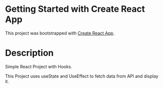 # Getting Started with Create React App

This project was bootstrapped with [Create React App](https://github.com/facebook/create-react-app).


# Description

Simple React Project with Hooks.

This Project uses useState and UseEffect to fetch data from API and display it.

